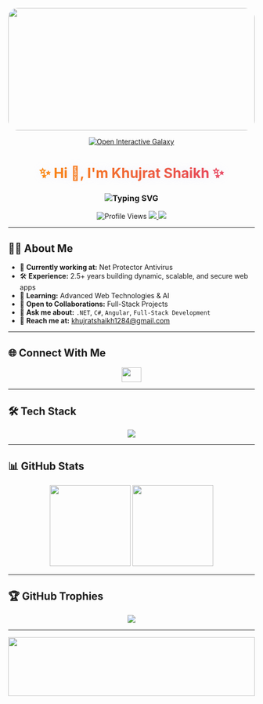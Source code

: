 <!-- Animated Galaxy Header (GIF fallback for README) -->
<p align="center">
  <img src="https://raw.githubusercontent.com/klaudiasiewert/Galaxy-Animation/main/galaxy.gif" width="100%" height="250" style="border-radius:20px;" />
</p>

<!-- Link to Interactive 3D Galaxy -->
<p align="center">
  <a href="https://<your-username>.github.io/<your-repo>/interactive-galaxy.html" target="_blank" rel="noopener">
    <img alt="Open Interactive Galaxy" src="https://img.shields.io/badge/View%20Interactive%20Galaxy-Open-blue?style=for-the-badge&logo=three.js" />
  </a>
</p>

<!-- Profile Title with Animated Gradient -->
<h1 align="center">
  <span style="background: linear-gradient(90deg, #ff8a00, #e52e71, #9d50bb, #00c6ff);
               background-size: 400% 400%;
               -webkit-background-clip: text;
               color: transparent;
               animation: gradientMove 8s ease infinite;
               text-shadow: 0 0 18px rgba(180,180,255,0.18);">
    ✨ Hi 👋, I'm Khujrat Shaikh ✨
  </span>
</h1>

<h3 align="center">
  <img src="https://readme-typing-svg.demolab.com?font=Fira+Code&pause=1000&color=F85D7F&width=500&lines=🚀+Full-Stack+.NET+Software+Engineer;2.5%2B+Years+Experience;💡+Always+Learning+New+Technologies" alt="Typing SVG" />
</h3>

<!-- Social Badges -->
<p align="center">
  <img src="https://komarev.com/ghpvc/?username=khujrat17&label=Profile%20Views&color=0e75b6&style=flat" alt="Profile Views" />
  <a href="https://www.linkedin.com/in/khujrat-shaikh-8823a5203/" target="_blank">
    <img src="https://img.shields.io/badge/LinkedIn-Connect-blue?style=flat&logo=linkedin" />
  </a>
  <a href="mailto:khujratshaikh1284@gmail.com">
    <img src="https://img.shields.io/badge/Email-Contact%20Me-red?style=flat&logo=gmail" />
  </a>
</p>

---

## 🧑‍💻 About Me
- 💼 **Currently working at:** Net Protector Antivirus  
- 🛠 **Experience:** 2.5+ years building dynamic, scalable, and secure web apps  
- 🌱 **Learning:** Advanced Web Technologies & AI  
- 🤝 **Open to Collaborations:** Full-Stack Projects  
- 💬 **Ask me about:** `.NET`, `C#`, `Angular`, `Full-Stack Development`  
- 📧 **Reach me at:** [khujratshaikh1284@gmail.com](mailto:khujratshaikh1284@gmail.com)  

---

## 🌐 Connect With Me
<p align="center">
  <a href="https://www.linkedin.com/in/khujrat-shaikh-8823a5203/" target="_blank">
    <img align="center" src="https://raw.githubusercontent.com/rahuldkjain/github-profile-readme-generator/master/src/images/icons/Social/linked-in-alt.svg" height="30" width="40" />
  </a>
</p>

---

## 🛠 Tech Stack
<p align="center">
  <img src="https://skillicons.dev/icons?i=cs,dotnet,angular,bootstrap,html,css,js,ajax,jquery,mysql,postman,git,github,visualstudio" />
</p>

---

## 📊 GitHub Stats
<p align="center">
  <img src="https://github-readme-stats.vercel.app/api?username=khujrat17&theme=radical&show_icons=true&count_private=true&hide_border=true" height="165" />
  <img src="https://github-readme-stats.vercel.app/api/top-langs/?username=khujrat17&layout=compact&theme=radical&hide_border=true" height="165" />
</p>

---

## 🏆 GitHub Trophies
<p align="center">
  <img src="https://github-profile-trophy.vercel.app/?username=khujrat17&theme=radical&no-frame=true&margin-w=5&row=1" />
</p>

---

<!-- Starry Footer -->
<p align="center">
  <img src="https://raw.githubusercontent.com/klaudiasiewert/Galaxy-Animation/main/stars.gif" width="100%" height="120" />
</p>

<style>
@keyframes gradientMove {
  0% { background-position: 0% 50%; }
  50% { background-position: 100% 50%; }
  100% { background-position: 0% 50%; }
}
</style>
